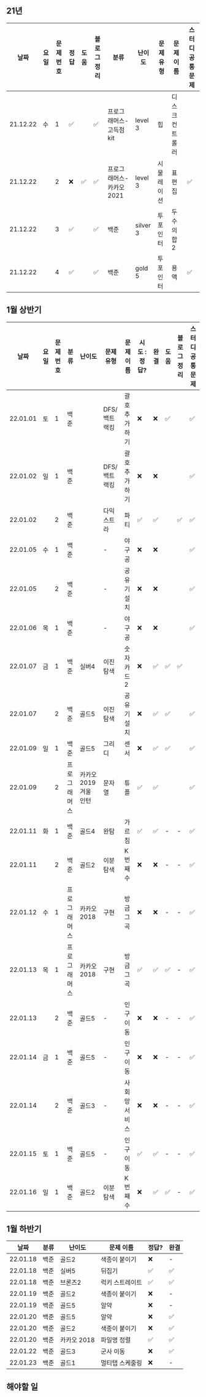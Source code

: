 ## 21년

|날짜|요일|문제번호|정답|도움|블로그 정리|분류|난이도|문제 유형|문제 이름| 스터디 공통 문제 |
| ------ | ------ | ------ | ------ | ------ | ------ |------ | ------ | ------ | ------ | ------ |
|21.12.22 | 수 | 1 | :white_check_mark:  | |:white_check_mark: |프로그래머스-고득점kit|level 3|힙| 디스크 컨트롤러| |
|21.12.22 |  | 2 | :x: | :white_check_mark: |:white_check_mark:|프로그래머스-카카오2021|level 3|시물레이션|표편집|:white_check_mark: |
|21.12.22 |  | 3 | :white_check_mark: | |:white_check_mark:|백준|silver 3| 투포인터 | 두수의합2| |
|21.12.22 |  | 4 | :white_check_mark: | | :white_check_mark:|백준|gold 5| 투포인터 | 용액 | :white_check_mark: |

## 1월 상반기

|날짜|요일|문제번호|분류|난이도|문제 유형|문제 이름|시도 : 정답?|완결|도움|블로그 정리 | 스터디 공통 문제 |
| ------ | ------ | ------ | ------ | ------ | ------ | ------ |------ | ------ | ------ | ------ | ------ |
|22.01.01 | 토 | 1 | 백준|| DFS/ 백트랙킹 | 괄호 추가하기 | :x: | :x: |:white_check_mark: | |:white_check_mark: |
|22.01.02 | 일 | 1 | 백준|| DFS/ 백트랙킹 | 괄호 추가하기 | :x: | :x: | | |:white_check_mark: |
|22.01.02 |  | 2 | 백준|| 다익스트라 | 파티 | :white_check_mark: | :white_check_mark: | |:white_check_mark: |:white_check_mark: |
|22.01.05 | 수 | 1 |백준|| - | 야구공 |  :x: | :x: | | |:white_check_mark: |
|22.01.05 |  | 2 | 백준|| - | 공유기 설치 | :x: | :x: | | |:white_check_mark: |
|22.01.06 | 목 | 1 | 백준|| - | 야구공 | :x: | :x: | | |:white_check_mark: |
|22.01.07 | 금 | 1 | 백준| 실버4 | 이진탐색 | 숫자카드2 | :x: | :white_check_mark: | :white_check_mark: | :white_check_mark: | |
|22.01.07 |  | 2 | 백준| 골드5 | 이진탐색 | 공유기 설치 | :x: | :white_check_mark: | :white_check_mark: |  | :white_check_mark: |
|22.01.09 | 일 | 1 | 백준| 골드5 | 그리디 | 센서 | :x: | :white_check_mark: | :white_check_mark: |  | :white_check_mark: |
|22.01.09 |  | 2 | 프로그래머스| 카카오 2019 겨울 인턴 | 문자열 | 튜플 | :white_check_mark: | :white_check_mark: | |  | :white_check_mark: |
|22.01.11 | 화 | 1 | 백준 | 골드4 | 완탐 | 가르침 | :white_check_mark: | :white_check_mark: | - | - | :white_check_mark: |
|22.01.11 |  | 2 | 백준 | 골드2 | 이분 탐색 | K번째 수 | :x: | :x: | - | - | :white_check_mark: |
|22.01.12 | 수 | 1 | 프로그래머스 | 카카오 2018 | 구현 | 방금 그 곡 | :x: | :x: | - | - | :white_check_mark: |
|22.01.13 | 목 | 1 | 프로그래머스 | 카카오 2018 | 구현 | 방금 그 곡 | :white_check_mark: | :white_check_mark: | :white_check_mark: | - | :white_check_mark: |
|22.01.13 |  | 2 | 백준 | 골드5 | - | 인구 이동 | :x: | :x: | - | - | :white_check_mark: |
|22.01.14 | 금 | 1 | 백준 | 골드5 | - | 인구 이동 | :x: | :x: | - | - | :white_check_mark: |
|22.01.14 |  | 2 | 백준 | 골드3 | - | 사회망 서비스 | :x: | :x: | - | - | :white_check_mark: |
|22.01.15 | 토 | 1 | 백준 | 골드5 | - | 인구이동 | :white_check_mark: | :white_check_mark: | - | - | :white_check_mark: |
|22.01.16 | 일 | 1 | 백준 | 골드2 | 이분 탐색 | K번째 수 | :x: | :white_check_mark: | :white_check_mark: | - | :white_check_mark: |

## 1월 하반기

|날짜|분류|난이도|문제 이름| 정답?| 완결|
|-|-|-|-|-|-|
|22.01.18 | 백준 | 골드2 | 색종이 붙이기 |:x: | - |
|22.01.18 | 백준 | 실버5 | 뒤집기 | :white_check_mark:| :white_check_mark: |
|22.01.18 | 백준 | 브론즈2 | 럭키 스트레이트 | :white_check_mark: | :white_check_mark: |
|22.01.19 | 백준 | 골드2 | 색종이 붙이기  | :x: | - |
|22.01.19 | 백준 | 골드5 | 알약 | :x: | - |
|22.01.20 | 백준 | 골드5 | 알약 | :x: | :white_check_mark: |
|22.01.20 | 백준 | 골드2 | 색종이 붙이기 | :x: | :white_check_mark: |
|22.01.20 | 백준 | 카카오 2018 | 파일명 정렬 | :white_check_mark: | :white_check_mark:|
|22.01.22| 백준 | 골드3 | 군사 이동 | :x: | :white_check_mark:|
|22.01.23| 백준 | 골드1 | 멀티탭 스케줄링 | :x: | - |




## 해야할 일